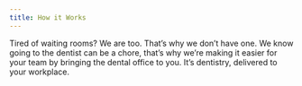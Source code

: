 ```yaml
---
title: How it Works
---
```

Tired of waiting rooms? We are too. That’s why we don’t have one. We know going to the dentist can be a chore, that’s why we’re making it easier for your team by bringing the dental office to you. It’s dentistry, delivered to your workplace. 
